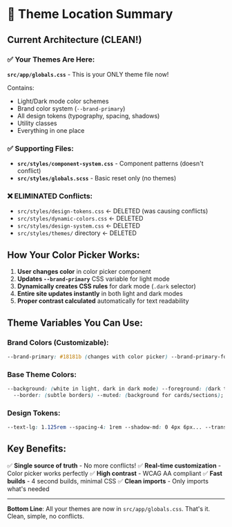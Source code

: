 # 🎯 Theme Location Summary

## Current Architecture (CLEAN!)

### ✅ Your Themes Are Here:

**`src/app/globals.css`** - This is your ONLY theme file now!

Contains:

- Light/Dark mode color schemes
- Brand color system (`--brand-primary`)
- All design tokens (typography, spacing, shadows)
- Utility classes
- Everything in one place

### ✅ Supporting Files:

- **`src/styles/component-system.css`** - Component patterns (doesn't conflict)
- **`src/styles/globals.scss`** - Basic reset only (no themes)

### ❌ ELIMINATED Conflicts:

- `src/styles/design-tokens.css` ← DELETED (was causing conflicts)
- `src/styles/dynamic-colors.css` ← DELETED
- `src/styles/design-system.css` ← DELETED
- `src/styles/themes/` directory ← DELETED

## How Your Color Picker Works:

1. **User changes color** in color picker component
2. **Updates `--brand-primary`** CSS variable for light mode
3. **Dynamically creates CSS rules** for dark mode (`.dark` selector)
4. **Entire site updates instantly** in both light and dark modes
5. **Proper contrast calculated** automatically for text readability

## Theme Variables You Can Use:

### Brand Colors (Customizable):

```css
--brand-primary: #18181b (changes with color picker) --brand-primary-foreground: #fafafa;
```

### Base Theme Colors:

```css
--background: (white in light, dark in dark mode) --foreground: (dark text in light, light text in dark)
  --border: (subtle borders) --muted: (background for cards/sections);
```

### Design Tokens:

```css
--text-lg: 1.125rem --spacing-4: 1rem --shadow-md: 0 4px 6px... --transition-default: all 200ms ease-out;
```

## Key Benefits:

✅ **Single source of truth** - No more conflicts!
✅ **Real-time customization** - Color picker works perfectly
✅ **High contrast** - WCAG AA compliant
✅ **Fast builds** - 4 second builds, minimal CSS
✅ **Clean imports** - Only imports what's needed

---

**Bottom Line**: All your themes are now in `src/app/globals.css`. That's it. Clean, simple, no conflicts.
